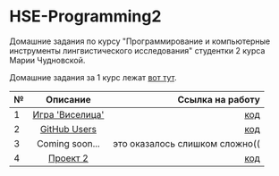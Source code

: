 # HSE-Programming2
Домашние задания по курсу "Программирование и компьютерные инструменты лингвистического исследования" студентки 2 курса Марии Чудновской.

Домашние задания за 1 курс лежат [вот тут](https://github.com/kayajiva/HSE-Programming1).

№|Описание|Ссылка на работу
---|:---:|---:
1|[Игра 'Виселица'](https://github.com/ancatmara/learnpython2018/blob/master/Homeworks/HW1.md)|[код](https://github.com/kayajiva/HSE-Programming2/tree/master/hw1)
2|[GitHub Users](https://github.com/ancatmara/learnpython2018/blob/master/Homeworks/HW2.md)|[код](https://github.com/kayajiva/HSE-Programming2/tree/master/hw2)
3|Coming soon...|это оказалось слишком сложно((
4|[Проект 2](https://github.com/ancatmara/learnpython2018/blob/master/Homeworks/QuestionnaireHW.md)|[код](https://github.com/kayajiva/HSE-Programming2/tree/master/hw4)
